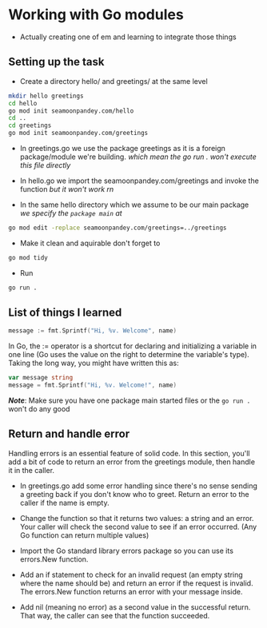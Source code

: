 # Working with Go modules

- Actually creating one of em and learning to integrate those things

## Setting up the task

- Create a directory hello/ and greetings/ at the same level

```zsh
mkdir hello greetings
cd hello
go mod init seamoonpandey.com/hello
cd ..
cd greetings
go mod init seamoonpandey.com/greetings
```

- In greetings.go we use the package greetings as it is a foreign package/module we're building. _which mean the go run . won't execute this file directly_

- In hello.go we import the seamoonpandey.com/greetings and invoke the function _but it won't work rn_

- In the same hello directory which we assume to be our main package _we specify the `package main` at_

```zsh
go mod edit -replace seamoonpandey.com/greetings=../greetings
```

- Make it clean and aquirable don't forget to

```zsh
go mod tidy
```

- Run

```zsh
go run .
```

## List of things I learned

```go
message := fmt.Sprintf("Hi, %v. Welcome", name)
```

In Go, the := operator is a shortcut for declaring and initializing a variable in one line (Go uses the value on the right to determine the variable's type). Taking the long way, you might have written this as:

```go
var message string
message = fmt.Sprintf("Hi, %v. Welcome!", name)
```

**_Note_**: Make sure you have one package main started files or the `go run .` won't do any good

## Return and handle error

Handling errors is an essential feature of solid code. In this section, you'll add a bit of code to return an error from the greetings module, then handle it in the caller.

- In greetings.go add some error handling since there's no sense sending a greeting back if you don't know who to greet. Return an error to the caller if the name is empty.

- Change the function so that it returns two values: a string and an error. Your caller will check the second value to see if an error occurred. (Any Go function can return multiple values)

- Import the Go standard library errors package so you can use its errors.New function.

- Add an if statement to check for an invalid request (an empty string where the name should be) and return an error if the request is invalid. The errors.New function returns an error with your message inside.

- Add nil (meaning no error) as a second value in the successful return. That way, the caller can see that the function succeeded.
